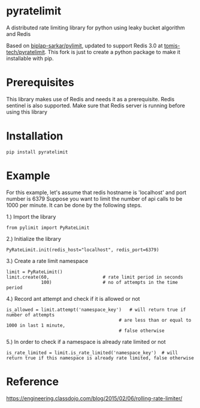 # pyratelimit
A distributed rate limiting library for python using leaky bucket algorithm and Redis

Based on [biplap-sarkar/pylimit](https://github.com/biplap-sarkar/pylimit), updated to 
support Redis 3.0 at [tomis-tech/pyratelimit](https://github.com/tomis-tech/pyratelimit).
This fork is just to create a python package to make it installable with pip.

# Prerequisites
This library makes use of Redis and needs it as a prerequisite. Redis sentinel is also supported.
Make sure that Redis server is running before using this library

# Installation

```
pip install pyratelimit
```

# Example
For this example, let's assume that redis hostname is 'localhost' and port number is 6379
Suppose you want to limit the number of api calls to be 1000 per minute. It can be done by the following steps.

1.) Import the library
```
from pylimit import PyRateLimit
```

2.) Initialize the library
```
PyRateLimit.init(redis_host="localhost", redis_port=6379)
```

3.) Create a rate limit namespace
```
limit = PyRateLimit()
limit.create(60,                    # rate limit period in seconds
             100)                   # no of attempts in the time period
```

4.) Record ant attempt and check if it is allowed or not
```
is_allowed = limit.attempt('namespace_key')   # will return true if number of attempts
                                          # are less than or equal to 1000 in last 1 minute,
                                          # false otherwise
```

5.) In order to check if a namespace is already rate limited or not
```
is_rate_limited = limit.is_rate_limited('namespace_key')  # will return true if this namespace is already rate limited, false otherwise
```

# Reference
https://engineering.classdojo.com/blog/2015/02/06/rolling-rate-limiter/
